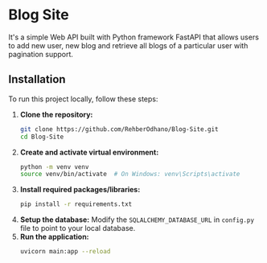 # Blog Site

It's a simple Web API built with Python framework FastAPI that allows users to add new user, new blog and retrieve all blogs of a particular user with pagination support.

## Installation

To run this project locally, follow these steps:

1. **Clone the repository:**
   ```bash
   git clone https://github.com/RehberOdhano/Blog-Site.git
   cd Blog-Site
   ```
2. **Create and activate virtual environment:**
   ```bash
   python -m venv venv
   source venv/bin/activate  # On Windows: venv\Scripts\activate
   ```
3. **Install required packages/libraries:**
   ```bash
   pip install -r requirements.txt
   ```
4. **Setup the database:**
   Modify the ```SQLALCHEMY_DATABASE_URL``` in ```config.py``` file to point to your local database.
5. **Run the application:**
   ```bash
   uvicorn main:app --reload
   ```
    
   
